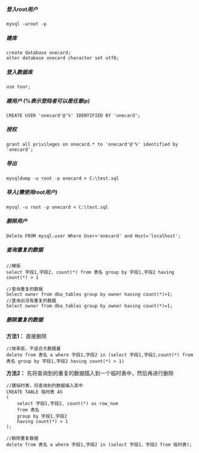 ##### 登入root用户
    mysql -uroot -p
 
##### 建库
    create database onecard;
    alter database onecard character set utf8;
 
##### 登入数据库
    use tour;
 
##### 建用户 (%表示登陆者可以是任意ip)
    CREATE USER 'onecard'@'%' IDENTIFIED BY 'onecard';
 
##### 授权
    grant all privileges on onecard.* to 'onecard'@'%' identified by 'onecard';
 
##### 导出
    mysqldump -u root -p onecard > C:\test.sql
 
##### 导入(需使用root用户)
    mysql -u root -p onecard < C:\test.sql

##### 删除用户
    Delete FROM mysql.user Where User='onecard' and Host='localhost';
    
    
##### 查询重复的数据

    //模版
    select 字段1,字段2, count(*) from 表名 group by 字段1,字段2 having count(*) > 1
    
    //查询重复的数据
    Select owner from dba_tables group by owner having count(*)>1;
    //查询出没有重复的数据
    Select owner from dba_tables group by owner having count(*)=1;

##### 删除重复的数据
**方法1：**
直接删除
               
    //效率低，不适合大数据量
    delete from 表名 a where 字段1,字段2 in (select 字段1,字段2,count(*) from 表名 group by 字段1,字段2 having count(*) > 1) 

**方法2：**
先将查询到的重复的数据插入到一个临时表中，然后再进行删除

    //建临时表，将查询到的数据插入其中
    CREATE TABLE 临时表 AS 
    ( 
        select 字段1,字段2, count(*) as row_num 
        from 表名 
        group by 字段1,字段2 
        having count(*) > 1 
    );
    
    //删除重复数据
    delete from 表名 a where 字段1,字段2 in (select 字段1，字段2 from 临时表);














    